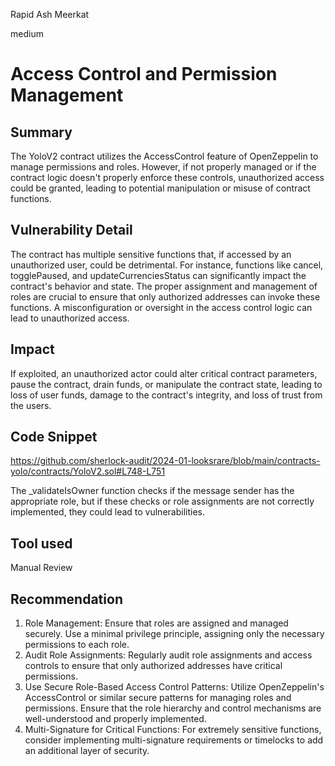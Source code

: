 Rapid Ash Meerkat

medium

# Access Control and Permission Management

## Summary
The YoloV2 contract utilizes the AccessControl feature of OpenZeppelin to manage permissions and roles. However, if not properly managed or if the contract logic doesn't properly enforce these controls, unauthorized access could be granted, leading to potential manipulation or misuse of contract functions.

## Vulnerability Detail
The contract has multiple sensitive functions that, if accessed by an unauthorized user, could be detrimental. For instance, functions like cancel, togglePaused, and updateCurrenciesStatus can significantly impact the contract's behavior and state. The proper assignment and management of roles are crucial to ensure that only authorized addresses can invoke these functions. A misconfiguration or oversight in the access control logic can lead to unauthorized access.

## Impact
If exploited, an unauthorized actor could alter critical contract parameters, pause the contract, drain funds, or manipulate the contract state, leading to loss of user funds, damage to the contract's integrity, and loss of trust from the users.

## Code Snippet
https://github.com/sherlock-audit/2024-01-looksrare/blob/main/contracts-yolo/contracts/YoloV2.sol#L748-L751

The _validateIsOwner function checks if the message sender has the appropriate role, but if these checks or role assignments are not correctly implemented, they could lead to vulnerabilities.

## Tool used

Manual Review

## Recommendation

1. Role Management: Ensure that roles are assigned and managed securely. Use a minimal privilege principle, assigning only the necessary permissions to each role.
2. Audit Role Assignments: Regularly audit role assignments and access controls to ensure that only authorized addresses have critical permissions.
3. Use Secure Role-Based Access Control Patterns: Utilize OpenZeppelin's AccessControl or similar secure patterns for managing roles and permissions. Ensure that the role hierarchy and control mechanisms are well-understood and properly implemented.
4. Multi-Signature for Critical Functions: For extremely sensitive functions, consider implementing multi-signature requirements or timelocks to add an additional layer of security.